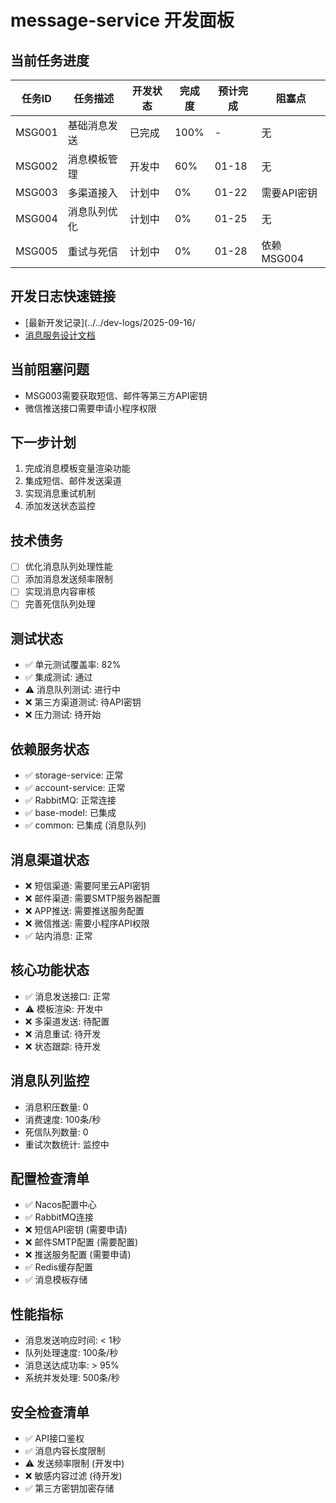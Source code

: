 # message-service 开发面板

## 当前任务进度
| 任务ID | 任务描述 | 开发状态 | 完成度 | 预计完成 | 阻塞点 |
|--------|----------|----------|--------|----------|--------|
| MSG001 | 基础消息发送 | 已完成 | 100% | - | 无 |
| MSG002 | 消息模板管理 | 开发中 | 60% | 01-18 | 无 |
| MSG003 | 多渠道接入 | 计划中 | 0% | 01-22 | 需要API密钥 |
| MSG004 | 消息队列优化 | 计划中 | 0% | 01-25 | 无 |
| MSG005 | 重试与死信 | 计划中 | 0% | 01-28 | 依赖MSG004 |

## 开发日志快速链接
- [最新开发记录](../../dev-logs/2025-09-16/
- [消息服务设计文档](./docs/message-design.md)

## 当前阻塞问题
- MSG003需要获取短信、邮件等第三方API密钥
- 微信推送接口需要申请小程序权限

## 下一步计划
1. 完成消息模板变量渲染功能
2. 集成短信、邮件发送渠道
3. 实现消息重试机制
4. 添加发送状态监控

## 技术债务
- [ ] 优化消息队列处理性能
- [ ] 添加消息发送频率限制
- [ ] 实现消息内容审核
- [ ] 完善死信队列处理

## 测试状态
- ✅ 单元测试覆盖率: 82%
- ✅ 集成测试: 通过
- ⚠️ 消息队列测试: 进行中
- ❌ 第三方渠道测试: 待API密钥
- ❌ 压力测试: 待开始

## 依赖服务状态
- ✅ storage-service: 正常
- ✅ account-service: 正常
- ✅ RabbitMQ: 正常连接
- ✅ base-model: 已集成
- ✅ common: 已集成 (消息队列)

## 消息渠道状态
- ❌ 短信渠道: 需要阿里云API密钥
- ❌ 邮件渠道: 需要SMTP服务器配置
- ❌ APP推送: 需要推送服务配置
- ❌ 微信推送: 需要小程序API权限
- ✅ 站内消息: 正常

## 核心功能状态
- ✅ 消息发送接口: 正常
- ⚠️ 模板渲染: 开发中
- ❌ 多渠道发送: 待配置
- ❌ 消息重试: 待开发
- ❌ 状态跟踪: 待开发

## 消息队列监控
- 消息积压数量: 0
- 消费速度: 100条/秒
- 死信队列数量: 0
- 重试次数统计: 监控中

## 配置检查清单
- ✅ Nacos配置中心
- ✅ RabbitMQ连接
- ❌ 短信API密钥 (需要申请)
- ❌ 邮件SMTP配置 (需要配置)
- ❌ 推送服务配置 (需要申请)
- ✅ Redis缓存配置
- ✅ 消息模板存储

## 性能指标
- 消息发送响应时间: < 1秒
- 队列处理速度: 100条/秒
- 消息送达成功率: > 95%
- 系统并发处理: 500条/秒

## 安全检查清单
- ✅ API接口鉴权
- ✅ 消息内容长度限制
- ⚠️ 发送频率限制 (开发中)
- ❌ 敏感内容过滤 (待开发)
- ✅ 第三方密钥加密存储
